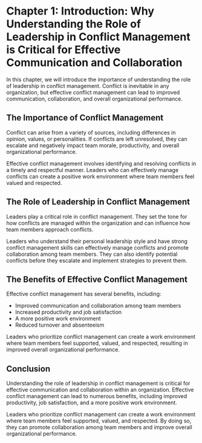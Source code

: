 Chapter 1: Introduction: Why Understanding the Role of Leadership in Conflict Management is Critical for Effective Communication and Collaboration
==================================================================================================================================================

In this chapter, we will introduce the importance of understanding the role of leadership in conflict management. Conflict is inevitable in any organization, but effective conflict management can lead to improved communication, collaboration, and overall organizational performance.

The Importance of Conflict Management
-------------------------------------

Conflict can arise from a variety of sources, including differences in opinion, values, or personalities. If conflicts are left unresolved, they can escalate and negatively impact team morale, productivity, and overall organizational performance.

Effective conflict management involves identifying and resolving conflicts in a timely and respectful manner. Leaders who can effectively manage conflicts can create a positive work environment where team members feel valued and respected.

The Role of Leadership in Conflict Management
---------------------------------------------

Leaders play a critical role in conflict management. They set the tone for how conflicts are managed within the organization and can influence how team members approach conflicts.

Leaders who understand their personal leadership style and have strong conflict management skills can effectively manage conflicts and promote collaboration among team members. They can also identify potential conflicts before they escalate and implement strategies to prevent them.

The Benefits of Effective Conflict Management
---------------------------------------------

Effective conflict management has several benefits, including:

* Improved communication and collaboration among team members
* Increased productivity and job satisfaction
* A more positive work environment
* Reduced turnover and absenteeism

Leaders who prioritize conflict management can create a work environment where team members feel supported, valued, and respected, resulting in improved overall organizational performance.

Conclusion
----------

Understanding the role of leadership in conflict management is critical for effective communication and collaboration within an organization. Effective conflict management can lead to numerous benefits, including improved productivity, job satisfaction, and a more positive work environment.

Leaders who prioritize conflict management can create a work environment where team members feel supported, valued, and respected. By doing so, they can promote collaboration among team members and improve overall organizational performance.

